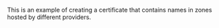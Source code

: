 This is an example of creating a certificate that contains names in zones hosted by different providers.
